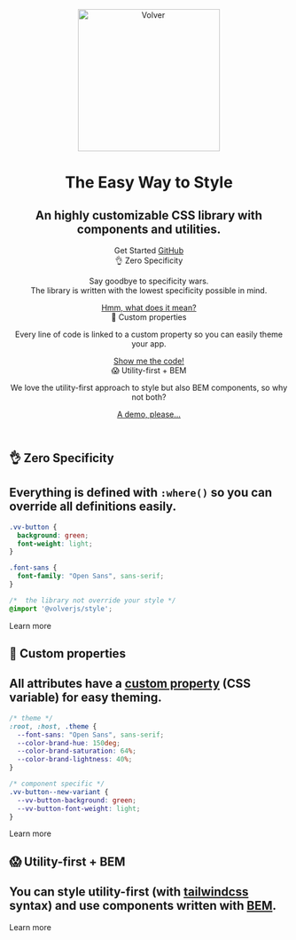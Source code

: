 <header>
    <div class="flex flex-col mx-auto px-16 py-xl relative">
        <div class="flex flex-col flex-1 justify-center items-center text-center mb-xl">
            <img src="/volverjs.svg" alt="Volver" class="w-208 md:w-256 h-auto" width="256" height="256" />
            <h1 class="vv-text vv-text--headline text-48 tracking-tighter md:text-60 font-black my-md">
                The Easy Way to Style
            </h1>
            <h2 class="vv-text text-balance vv-text--size-2 text-word-3 mt-0 mb-lg">
                An highly customizable CSS library with components and
                utilities.
            </h2>
            <copy-code class="mb-xl" code="npm i -s @volverjs/style"></copy-code>
            <div class="vv-button-group">
                <router-link :to="{
								name: 'get-started-name',
								params: { name: 'installation' },
							}" class="vv-button vv-button--primary vv-button--full-bleed vv-button--rounded">
                    Get Started
                    <iconify-icon icon="akar-icons:arrow-right" />
                </router-link>
                <a href="https://github.com/volverjs/style" target="_blank" rel="noopener noreferrer"
                    class="vv-button vv-button--secondary vv-button--full-bleed vv-button--rounded">
                    GitHub
                    <iconify-icon icon="akar-icons:octocat-fill" />
                </a>
            </div>
        </div>
        <div class="grid grid-col-1 md:grid-cols-3 gap-xl w-10/12 md:w-8/12 xxl:w-6/12 mx-auto">
            <div>
                <span class="vv-text vv-text--headline vv-text--size-3">
                    👌 Zero Specificity
                </span>
                <p class="vv-text vv-text--copy">
                    Say goodbye to specificity wars.<br />
                    The library is written with the lowest specificity
                    possible in mind.
                </p>
                <a href="#zero-specificity" class="vv-button vv-button--link">
                    Hmm, what does it mean?
                </a>
            </div>
            <div>
                <span class="vv-text vv-text--headline vv-text--size-3">
                    🎨 Custom properties
                </span>
                <p class="vv-text vv-text--copy">
                    Every line of code is linked to a custom property so
                    you can easily theme your app.
                </p>
                <a href="#custom-properties" class="vv-button vv-button--link">
                    Show me the code!
                </a>
            </div>
            <div>
                <span class="vv-text vv-text--headline vv-text--size-3">
                    😱 Utility-first + BEM
                </span>
                <p class="vv-text vv-text--copy">
                    We love the utility-first approach to style but also
                    BEM components, so why not both?
                </p>
                <a href="#utility-bem" class="vv-button vv-button--link">
                   A demo, please...
                </a>
            </div>
        </div>
    </div>
</header>
<main>
    <section class="py-lg px-16 relative shadow-inner" id="zero-specificity">
        <div class="inset-0 bg-gradient-3 opacity-10 absolute"></div>
        <div class="inset-0 bg-grid bg-blend-darken opacity-10 absolute"></div>
        <div class="relative">
            <h1 class="vv-text vv-text--headline vv-text--size-1 text-center">
                👌 Zero Specificity
            </h1>
            <h2 class="vv-text vv-text--copy text-balance vv-text--size-3 text-word-3 text-center mb-xl">
                Everything is defined with
                <code class="font-mono">:where()</code> so you can override all
                definitions easily.
            </h2>
            <div class="sm:w-10/12 md:w-8/12 xxl:w-6/12 text-center mx-auto">

```css
.vv-button {
  background: green;
  font-weight: light;
}

.font-sans {
  font-family: "Open Sans", sans-serif;
}

/*  the library not override your style */
@import '@volverjs/style';
```
  <router-link :to="{
                  name: 'get-started-name',
                  params: { name: 'customization' },
                  hash: '#zero-specificity',
                  }" class="vv-button vv-button--rounded vv-button--full-bleed">
                  Learn more
              </router-link>
        </div>
    </section>
    <section class="py-lg px-16 relative" id="custom-properties">
        <h1 class="vv-text vv-text--headline vv-text--size-1 text-center">
            🎨 Custom properties
        </h1>
        <h2 class="vv-text vv-text--copy text-balance vv-text--size-3 text-word-3 text-center mb-xl">
            All attributes have a
            <a href="https://developer.mozilla.org/en-US/docs/Web/CSS/--*" target="_blank" rel="noopener noreferrer"
                class="vv-button vv-button--link">custom property</a>
            (CSS variable) for easy theming.
        </h2>
        <div class="sm:w-10/12 md:w-8/12 xxl:w-6/12 text-center mx-auto">

```css
/* theme */
:root, :host, .theme {
  --font-sans: "Open Sans", sans-serif;
  --color-brand-hue: 150deg;
  --color-brand-saturation: 64%;
  --color-brand-lightness: 40%;
}

/* component specific */
.vv-button--new-variant {
  --vv-button-background: green;
  --vv-button-font-weight: light;
}
```
  <router-link :to="{
                  name: 'get-started-name',
                  params: { name: 'customization' },
                  hash: '#css-custom-properties',
                  }" class="vv-button vv-button--rounded vv-button--full-bleed">
                  Learn more
              </router-link>
        </div>
    </section>
    <section class="py-lg px-16 relative shadow-inner" id="utility-bem">
        <div class="inset-0 bg-gradient-12 opacity-10 absolute"></div>
        <div class="inset-0 bg-grid bg-blend-darken opacity-10 absolute"></div>
        <h1 class="vv-text vv-text--headline vv-text--size-1 text-center">
            😱 Utility-first + BEM
        </h1>
        <h2 class="vv-text vv-text--copy text-balance vv-text--size-3 text-word-3 text-center mb-xl">
            You can style utility-first (with
            <a href="https://tailwindcss.com" target="_blank" rel="noopener noreferrer"
                class="vv-button vv-button--link">tailwindcss</a>
            syntax) and use components written with
            <a href="https://getbem.com" target="_blank" rel="noopener noreferrer"
                class="vv-button vv-button--link">BEM</a>.
        </h2>
        <div class="sm:w-10/12 md:w-8/12 xxl:w-6/12 text-center mx-auto">
          <code-editor 
          class="mb-lg"
          resource-type="home" 
          resource-folder="examples" resource-name="utility-bem"
          hide-actions
          force-source></code-editor>
          <router-link :to="{
              name: 'get-started-name',
              params: { name: 'customization' },
              hash: '#components',
            }" class="vv-button vv-button--rounded vv-button--full-bleed">
            Learn more
          </router-link>
        </div>
    </section>
</main>